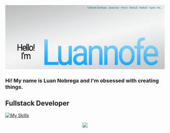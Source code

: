 ![Alt text](BannerGithub.png?raw=true "BannerLuannofe")

### Hi! My name is Luan Nobrega  and I'm obsessed with creating things.

## Fullstack Developer

[![My Skills](https://skillicons.dev/icons?i=js,html,firebase,flask,gamemakerstudio,nodejs,react,sass,figma,py&perline=5)](https://skillicons.dev)

<p align="center">
  <a href="https://skillicons.dev">
    <img src="https://skillicons.dev/icons?i=js,html,firebase,flask,gamemakerstudio,nodejs,react,sass,figma,py&perline=5" />
  </a>
</p>
